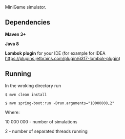 MiniGame simulator.

## Dependencies

**Maven 3+**

**Java 8**

**Lombok plugin** for your IDE (for example for IDEA https://plugins.jetbrains.com/plugin/6317-lombok-plugin)


## Running
In the wroking directory run

```$ mvn clean install```

```$ mvn spring-boot:run -Drun.arguments="10000000,2"```

Where:

10 000 000 - number of simulations

2 - number of separated threads running

